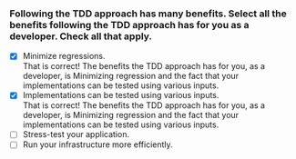 ### Following the TDD approach has many benefits. Select all the benefits following the TDD approach has for you as a developer. Check all that apply.

- [x] Minimize regressions. <br>
      That is correct! The benefits the TDD approach has for you, as a developer, is Minimizing regression and the fact that your implementations can be tested using various inputs.
- [x] Implementations can be tested using various inputs. <br>
      That is correct! The benefits the TDD approach has for you, as a developer, is Minimizing regression and the fact that your implementations can be tested using various inputs.
- [ ] Stress-test your application.
- [ ] Run your infrastructure more efficiently.
